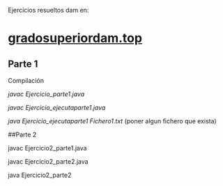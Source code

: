 Ejercicios resueltos dam en:

# [gradosuperiordam.top](https://gradosuperiordam.top/asignaturas/programacion-de-servicios-y-procesos/#Tema_1._Programacion_multiproceso)

Parte 1
---
Compilación

*javac Ejercicio_parte1.java*

*javac Ejercicio_ejecutaparte1.java*

*java Ejercicio_ejecutaparte1 Fichero1.txt* (poner algun fichero que exista)

##Parte 2

javac Ejercicio2_parte1.java

javac Ejercicio2_parte2.java

java Ejercicio2_parte2
